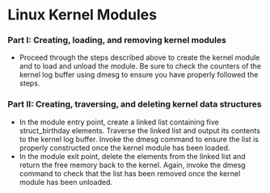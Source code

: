 # Linux Kernel Modules
### Part I: Creating, loading, and removing kernel modules
* Proceed through the steps described above to create the kernel module and to load and unload the module. Be sure to check the counters of the kernel log buffer using dmesg to ensure you have properly followed the steps.
### Part II: Creating, traversing, and deleting kernel data structures
* In the module entry point, create a linked list containing five struct_birthday elements. Traverse the linked list and output its contents to the kernel log buffer. Invoke the dmesg command to ensure the list is properly constructed once the kernel module has been loaded.
* In the module exit point, delete the elements from the linked list and return the free memory back to the kernel. Again, invoke the dmesg command to check that the list has been removed once the kernel module has been unloaded.

